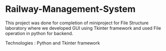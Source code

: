 # Railway-Management-System

This project was done for completion of miniproject for File Structure laboratory where we developed GUI using
Tkinter framework and used File operation in python for backend.

Technologies : Python and Tkinter framework
